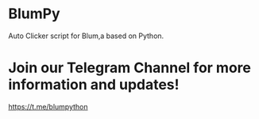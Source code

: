 # BlumPy
Auto Clicker script for Blum,a based on Python.


# Join our Telegram Channel for more information and updates!
https://t.me/blumpython
